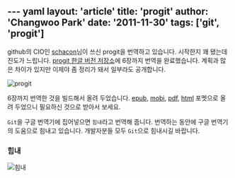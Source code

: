 --- yaml
layout: 'article'
title: 'progit'
author: 'Changwoo Park'
date: '2011-11-30'
tags: ['git', 'progit']
---

github의 CIO인 [schacon](http://github.com/schacon)님이 쓰신 progit을 번역하고 있습니다. 시작한지 꽤 됐는데 진도가 느립니다. [progit 한글 버전 저장소][]에 6장까지 번역을 완료했습니다. 계획과 많은 차이가 있지만 이제야 좀 정리가 돼서 일부라도 공개합니다.

[progit 한글 버전 저장소]: https://github.com/dogfeet/progit

![progit](/articles/2011/progit/progit.book-big.jpg)

6장까지 번역한 것을 빌드해서 올려 두었습니다. [epub](http://dogfeet.github.io/progit/progit.ko.epub), [mobi](http://dogfeet.github.io/progit/progit.ko.mobi), [pdf](http://dogfeet.github.io/progit/progit.ko.pdf), [html](http://dogfeet.github.io/progit/progit.ko.html) 포멧으로 올려 두었으니 필요하신 것으로 받아서 보세요.

`Git`을 구글 번역기에 집어넣으면 `힘내`라고 번역해 줍니다. 번역하는 동안에 구글 번역기의 도움으로 힘내고 있습니다. 개발자분들 모두 `Git`으로 힘내시길 바랍니다.

### 힘내

![힘내](/articles/2011/progit/git-.png)

